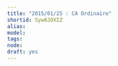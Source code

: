 ```yaml
---
title: "2015/01/25 : CA Ordinaire"
shortid: Syw6JOXIZ
alias: 
model: 
tags: 
node: 
draft: yes
--- 
```

 